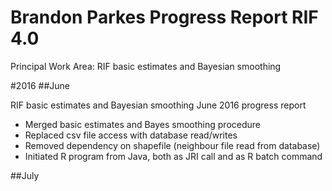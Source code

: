 # Brandon Parkes Progress Report RIF 4.0

Principal Work Area: RIF basic estimates and Bayesian smoothing



#2016
##June

RIF basic estimates and Bayesian smoothing
June 2016 progress report
-	Merged basic estimates and Bayes smoothing procedure
-	Replaced csv file access with database read/writes
-	Removed dependency on shapefile (neighbour file read from database)
-	Initiated R program from Java, both as JRI call and as R batch command


##July

